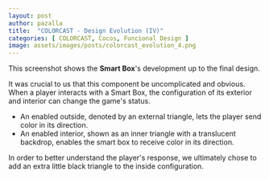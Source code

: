 ```yaml
---
layout: post
author: pazalla
title:  "COLORCAST - Design Evolution (IV)"
categories: [ COLORCAST, Cocos, Funcional Design ]
image: assets/images/posts/colorcast_evolution_4.png
---
```

This screenshot shows the **Smart Box**'s development up to the final design.

It was crucial to us that this component be uncomplicated and obvious. When a player interacts with a Smart Box, the configuration of its exterior and interior can change the game's status.
* An enabled outside, denoted by an external triangle, lets the player send color in its direction.
* An enabled interior, shown as an inner triangle with a translucent backdrop, enables the smart box to receive color in its direction.

In order to better understand the player's response, we ultimately chose to add an extra little black triangle to the inside configuration.